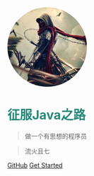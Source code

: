<img width="180px" style="border-radius: 50%" bor src="./image/头像.jpg">

# <font color=#278877>征服Java之路</font>

> 做一个有思想的程序员

> 流火且七


[GitHub](https://github.com/WiQin/ConqureJava)
[Get Started](#quick-start)

